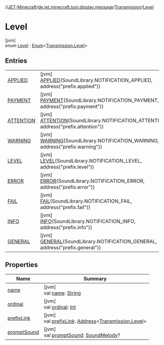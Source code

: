 //[JET-Minecraft](../../../../index.md)/[de.jet.minecraft.tool.display.message](../../index.md)/[Transmission](../index.md)/[Level](index.md)

# Level

[jvm]\
enum [Level](index.md) : [Enum](https://kotlinlang.org/api/latest/jvm/stdlib/kotlin/-enum/index.html)&lt;[Transmission.Level](index.md)&gt;

## Entries

| | |
|---|---|
| [APPLIED](-a-p-p-l-i-e-d/index.md) | [jvm]<br>[APPLIED](-a-p-p-l-i-e-d/index.md)(SoundLibrary.NOTIFICATION_APPLIED, address("prefix.applied")) |
| [PAYMENT](-p-a-y-m-e-n-t/index.md) | [jvm]<br>[PAYMENT](-p-a-y-m-e-n-t/index.md)(SoundLibrary.NOTIFICATION_PAYMENT, address("prefix.payment")) |
| [ATTENTION](-a-t-t-e-n-t-i-o-n/index.md) | [jvm]<br>[ATTENTION](-a-t-t-e-n-t-i-o-n/index.md)(SoundLibrary.NOTIFICATION_ATTENTION, address("prefix.attention")) |
| [WARNING](-w-a-r-n-i-n-g/index.md) | [jvm]<br>[WARNING](-w-a-r-n-i-n-g/index.md)(SoundLibrary.NOTIFICATION_WARNING, address("prefix.warning")) |
| [LEVEL](-l-e-v-e-l/index.md) | [jvm]<br>[LEVEL](-l-e-v-e-l/index.md)(SoundLibrary.NOTIFICATION_LEVEL, address("prefix.level")) |
| [ERROR](-e-r-r-o-r/index.md) | [jvm]<br>[ERROR](-e-r-r-o-r/index.md)(SoundLibrary.NOTIFICATION_ERROR, address("prefix.error")) |
| [FAIL](-f-a-i-l/index.md) | [jvm]<br>[FAIL](-f-a-i-l/index.md)(SoundLibrary.NOTIFICATION_FAIL, address("prefix.fail")) |
| [INFO](-i-n-f-o/index.md) | [jvm]<br>[INFO](-i-n-f-o/index.md)(SoundLibrary.NOTIFICATION_INFO, address("prefix.info")) |
| [GENERAL](-g-e-n-e-r-a-l/index.md) | [jvm]<br>[GENERAL](-g-e-n-e-r-a-l/index.md)(SoundLibrary.NOTIFICATION_GENERAL, address("prefix.general")) |

## Properties

| Name | Summary |
|---|---|
| [name](../../../de.jet.minecraft.tool.input/-keyboard/-type/-a-n-y/index.md#-372974862%2FProperties%2F-726029290) | [jvm]<br>val [name](../../../de.jet.minecraft.tool.input/-keyboard/-type/-a-n-y/index.md#-372974862%2FProperties%2F-726029290): [String](https://kotlinlang.org/api/latest/jvm/stdlib/kotlin/-string/index.html) |
| [ordinal](../../../de.jet.minecraft.tool.input/-keyboard/-type/-a-n-y/index.md#-739389684%2FProperties%2F-726029290) | [jvm]<br>val [ordinal](../../../de.jet.minecraft.tool.input/-keyboard/-type/-a-n-y/index.md#-739389684%2FProperties%2F-726029290): [Int](https://kotlinlang.org/api/latest/jvm/stdlib/kotlin/-int/index.html) |
| [prefixLink](prefix-link.md) | [jvm]<br>val [prefixLink](prefix-link.md): [Address](../../../../../JET-Native/-j-e-t--native/de.jet.library.tool.smart.positioning/-address/index.md)&lt;[Transmission.Level](index.md)&gt; |
| [promptSound](prompt-sound.md) | [jvm]<br>val [promptSound](prompt-sound.md): [SoundMelody](../../../de.jet.minecraft.tool.effect.sound/-sound-melody/index.md)? |
